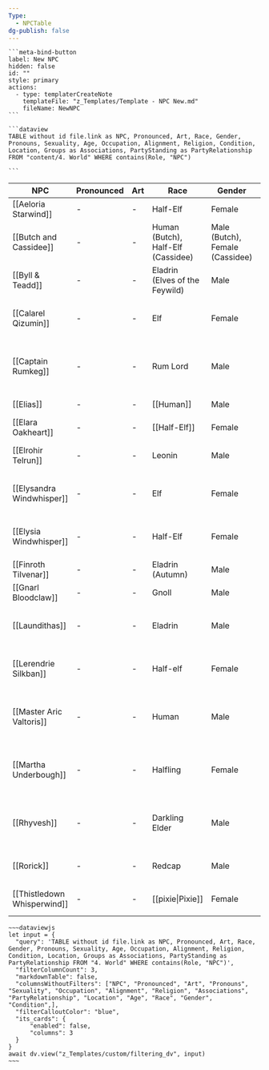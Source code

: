 ```yaml
---
Type:
  - NPCTable
dg-publish: false
---
```




````
```meta-bind-button
label: New NPC
hidden: false
id: ""
style: primary
actions:
  - type: templaterCreateNote
    templateFile: "z_Templates/Template - NPC New.md"
    fileName: NewNPC
```
````

````
```dataview  
TABLE without id file.link as NPC, Pronounced, Art, Race, Gender, Pronouns, Sexuality, Age, Occupation, Alignment, Religion, Condition, Location, Groups as Associations, PartyStanding as PartyRelationship FROM "content/4. World" WHERE contains(Role, "NPC")

```
````


<!-- QueryToSerialize: TABLE without id file.link as NPC, Pronounced, Art, Race, Gender, Pronouns, Sexuality, Age, Occupation, Alignment, Religion, Condition, Location, Groups as Associations, PartyStanding as PartyRelationship FROM "content/4. World" WHERE contains(Role, "NPC") -->
<!-- SerializedQuery: TABLE without id file.link as NPC, Pronounced, Art, Race, Gender, Pronouns, Sexuality, Age, Occupation, Alignment, Religion, Condition, Location, Groups as Associations, PartyStanding as PartyRelationship FROM "content/4. World" WHERE contains(Role, "NPC") -->

| NPC                                                                           | Pronounced | Art | Race                               | Gender                          | Pronouns | Sexuality | Age          | Occupation                                                                 | Alignment                                                     | Religion                                        | Condition                        | Location                                                                                                               | Associations                                                                                     | PartyRelationship              |
| ----------------------------------------------------------------------------- | ---------- | --- | ---------------------------------- | ------------------------------- | -------- | --------- | ------------ | -------------------------------------------------------------------------- | ------------------------------------------------------------- | ----------------------------------------------- | -------------------------------- | ---------------------------------------------------------------------------------------------------------------------- | ------------------------------------------------------------------------------------------------ | ------------------------------ |
| [[Aeloria Starwind]]               | \-         | \-  | Half-Elf                           | Female                          | \-       | \-        | \-           | Enchanter                                                                  | Chaotic Good                                                  | Sehanine Moonbow                                | Alive                            | Elmswatch Enclave                                                                                                      | The Moonlit Order                                                                                | Friendly                       |
| [[Butch and Cassidee]]           | \-         | \-  | Human (Butch), Half-Elf (Cassidee) | Male (Butch), Female (Cassidee) | \-       | \-        | \-           | Carriage Drivers                                                           | Neutral                                                       | None                                            | Alive                            | Tavern (when not driving the royal carriage)                                                                           | Royal Carriage Drivers                                                                           | Neutral                        |
| [[Byll & Teadd]]                       | \-         | \-  | Eladrin (Elves of the Feywild)     | Male                            | \-       | \-        | \-           | Neighborhood Watch Members                                                 | Chaotic Good                                                  | None                                            | Alive                            | Petalwood                                                                                                              | Neighborhood Watch                                                                               | Neutral                        |
| [[Calarel Qizumin]]                 | \-         | \-  | Elf                                | Female                          | \-       | \-        | \-           | Royal Archivist                                                            | Lawful Neutral                                                | Corellon Larethian (Elven deity)                | Alive                            | Glitterfall                                                                                                            | The Royal Court of Glitterfall                                                                   | Neutral                        |
| [[Captain Rumkeg]]                   | \-         | \-  | Rum Lord                           | Male                            | \-       | \-        | \-           | Leader of Rum Gremlins                                                     | Neutral Evil                                                  | No formal religion, revels in hedonistic excess | Healthy                          | Petalwood                                                                                                              | Rum Gremlins                                                                                     | Potential Antagonist           |
| [[Elias]]                                     | \-         | \-  | [[Human]]                   | Male                            | He/Him   | Straight  | Mature Adult | [[miller]] | [[Neutral Good]] | \-                                              | Healthy                          | [[Petalwood]] | \-                                                                                               | Friendly                       |
| [[Elara Oakheart]]                   | \-         | \-  | [[Half-Elf]]             | Female                          | She/Her  | Bisexual  | Mature Adult | \-                                                                         | [[Chaotic Good]] | \-                                              | Healthy                          | \-                                                                                                                     | \-                                                                                               | \-                             |
| [[Elrohir Telrun]]                   | \-         | \-  | Leonin                             | Male                            | \-       | \-        | \-           | Sheriff of Petalwood                                                       | Lawful Neutral                                                | Worships Solonor Thelandira                     | Healthy                          | Petalwood                                                                                                              | The Dawn's Shadow, King's Guard                                                                  | Potential Ally                 |
| [[Elysandra Windwhisper]]     | \-         | \-  | Elf                                | Female                          | \-       | \-        | \-           | Enchanter                                                                  | Chaotic Good                                                  | Follower of Corellon Larethian                  | Healthy                          | Enchanted Glade in the Forest of Whispers                                                                              | The Circle of Enchanters                                                                         | Potential Ally                 |
| [[Elysia Windwhisper]]           | \-         | \-  | Half-Elf                           | Female                          | \-       | \-        | \-           | Bard and Storyteller                                                       | Chaotic Good                                                  | Sehanine Moonbow                                | Healthy                          | The Singing Woods Tavern                                                                                               | The Whispering Lyre Performers                                                                   | Friendly                       |
| [[Finroth Tilvenar]]               | \-         | \-  | Eladrin (Autumn)                   | Male                            | \-       | \-        | \-           | Mayor of Petalwood                                                         | Lawful Evil                                                   | None                                            | Secret Villain                   | Petalwood                                                                                                              | Local Government                                                                                 | Public Ally, Secret Antagonist |
| [[Gnarl Bloodclaw]]                 | \-         | \-  | Gnoll                              | Male                            | \-       | \-        | \-           | Champion Fighter                                                           | Chaotic Neutral                                               | Yeenoghu                                        | Healthy                          | Petalwood                                                                                                              | Rorick's Fight Club                                                                              | Potential Adversary            |
| [[Laundithas]]                           | \-         | \-  | Eladrin                            | Male                            | \-       | \-        | \-           | Senior Vice President of Sales for The Syndicate                           | Neutral Evil                                                  | None                                            | Healthy                          | Petalwood                                                                                                              | The Syndicate                                                                                    | Potential Antagonist           |
| [[Lerendrie Silkban]]             | \-         | \-  | Half-elf                           | Female                          | \-       | \-        | \-           | Senior Vice President of Sales for The Syndicate                           | Neutral Evil                                                  | None                                            | Healthy                          | Petalwood                                                                                                              | The Syndicate                                                                                    | Potential Antagonist           |
| [[Master Aric Valtoris]]       | \-         | \-  | Human                              | Male                            | \-       | \-        | \-           | Master Weaponsmith and Enchanter                                           | Neutral Good                                                  | Moradin, the Dwarven god of creation            | Healthy, but with signs of aging | The Gilded Edge, Starcrest, The Silver Marches                                                                         | Starcrest Merchant's Guild                                                                       | Neutral                        |
| [[Martha Underbough]]             | \-         | \-  | Halfling                           | Female                          | \-       | \-        | \-           | Tavern Owner                                                               | Neutral Good                                                  | Yondalla, Goddess of Halflings                  | Healthy                          | The Troll's Tollbooth, Starcrest                                                                                       | Local Merchants Guild, Halfling Community of Starcrest                                           | Friendly                       |
| [[Rhyvesh]]                                 | \-         | \-  | Darkling Elder                     | Male                            | \-       | \-        | \-           | Former Council Member of the Tower of Luminaria                            | Neutral Evil                                                  | Follows the Old Ways of the Fae                 | Resentful and Ambitious          | Unknown                                                                                                                | Fae Separatists                                                                                  | Villain                        |
| [[Rorick]]                                   | \-         | \-  | Redcap                             | Male                            | \-       | \-        | \-           | Underground Fight Club Owner                                               | Chaotic Evil                                                  | None                                            | Healthy                          | Petalwood                                                                                                              | None                                                                                             | Potential Antagonist           |
| [[Thistledown Whisperwind]] | \-         | \-  | [[pixie\|Pixie]]                   | Female                          | She/Her  | Bisexual  | Adult        | [[baker]]                                                           | [[Chaotic Good]] | \-                                              | Healthy                          | [[Petalwood]] | [[The Whispering Court]] | Friendly                       |
<!-- SerializedQuery END -->


````
~~~dataviewjs
let input = {
  "query": 'TABLE without id file.link as NPC, Pronounced, Art, Race, Gender, Pronouns, Sexuality, Age, Occupation, Alignment, Religion, Condition, Location, Groups as Associations, PartyStanding as PartyRelationship FROM "4. World" WHERE contains(Role, "NPC")',
  "filterColumnCount": 3,
  "markdownTable": false,
  "columnsWithoutFilters": ["NPC", "Pronounced", "Art", "Pronouns", "Sexuality", "Occupation", "Alignment", "Religion", "Associations", "PartyRelationship", "Location", "Age", "Race", "Gender", "Condition",],
  "filterCalloutColor": "blue",
  "its_cards": {
      "enabled": false,
      "columns": 3
  }
}
await dv.view("z_Templates/custom/filtering_dv", input) 
~~~
````



